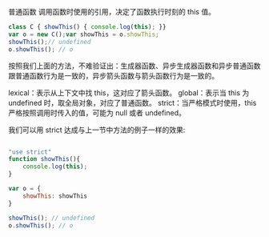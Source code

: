 普通函数
调用函数时使用的引用，决定了函数执行时刻的 this 值。

```js
class C { showThis() { console.log(this); }}
var o = new C();var showThis = o.showThis;
showThis();// undefined
o.showThis(); // o
```
按照我们上面的方法，不难验证出：生成器函数、异步生成器函数和异步普通函数跟普通函数行为是一致的，异步箭头函数与箭头函数行为是一致的。

lexical：表示从上下文中找 this，这对应了箭头函数。
global：表示当 this 为 undefined 时，取全局对象，对应了普通函数。
strict：当严格模式时使用，this 严格按照调用时传入的值，可能为 null 或者 undefined。

我们可以用 strict 达成与上一节中方法的例子一样的效果:
```js

"use strict"
function showThis(){
    console.log(this);
}

var o = {
    showThis: showThis
}

showThis(); // undefined
o.showThis(); // o
```